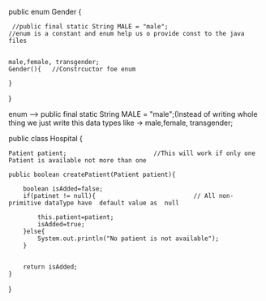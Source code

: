 public enum Gender {

     //public final static String MALE = "male";
    //enum is a constant and enum help us o provide const to the java files
   

    male,female, transgender;
    Gender(){   //Constrcuctor foe enum

    }
}


enum --> public final static String MALE = "male";(Instead of writing whole thing we just write this data types like -> male,female, transgender;


public class Hospital {

    Patient patient;                        //This will work if only one Patient is available not more than one

    public boolean createPatient(Patient patient){

        boolean isAdded=false;
        if(patinet != null){                           // All non-primitive dataType have  default value as  null

            this.patient=patient;
            isAdded=true;
        }else{
            System.out.println("No patient is not available");
        }


        return isAdded;
    }
}
 
